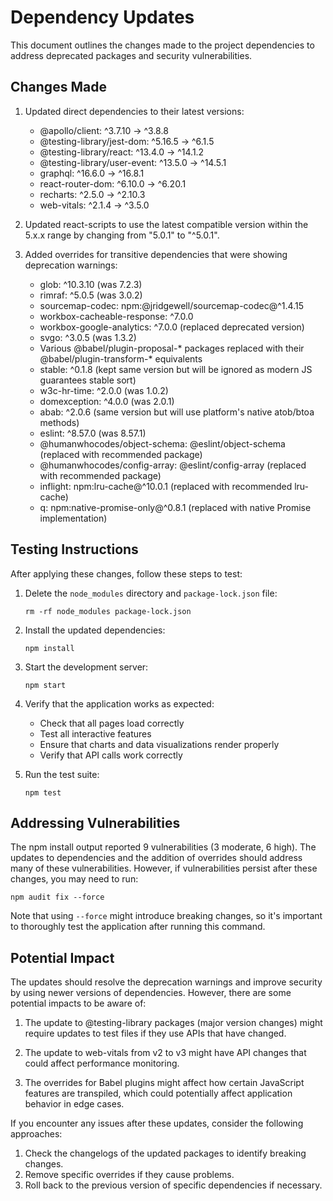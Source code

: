 # Dependency Updates

This document outlines the changes made to the project dependencies to address deprecated packages and security vulnerabilities.

## Changes Made

1. Updated direct dependencies to their latest versions:
   - @apollo/client: ^3.7.10 → ^3.8.8
   - @testing-library/jest-dom: ^5.16.5 → ^6.1.5
   - @testing-library/react: ^13.4.0 → ^14.1.2
   - @testing-library/user-event: ^13.5.0 → ^14.5.1
   - graphql: ^16.6.0 → ^16.8.1
   - react-router-dom: ^6.10.0 → ^6.20.1
   - recharts: ^2.5.0 → ^2.10.3
   - web-vitals: ^2.1.4 → ^3.5.0

2. Updated react-scripts to use the latest compatible version within the 5.x.x range by changing from "5.0.1" to "^5.0.1".

3. Added overrides for transitive dependencies that were showing deprecation warnings:
   - glob: ^10.3.10 (was 7.2.3)
   - rimraf: ^5.0.5 (was 3.0.2)
   - sourcemap-codec: npm:@jridgewell/sourcemap-codec@^1.4.15
   - workbox-cacheable-response: ^7.0.0
   - workbox-google-analytics: ^7.0.0 (replaced deprecated version)
   - svgo: ^3.0.5 (was 1.3.2)
   - Various @babel/plugin-proposal-* packages replaced with their @babel/plugin-transform-* equivalents
   - stable: ^0.1.8 (kept same version but will be ignored as modern JS guarantees stable sort)
   - w3c-hr-time: ^2.0.0 (was 1.0.2)
   - domexception: ^4.0.0 (was 2.0.1)
   - abab: ^2.0.6 (same version but will use platform's native atob/btoa methods)
   - eslint: ^8.57.0 (was 8.57.1)
   - @humanwhocodes/object-schema: @eslint/object-schema (replaced with recommended package)
   - @humanwhocodes/config-array: @eslint/config-array (replaced with recommended package)
   - inflight: npm:lru-cache@^10.0.1 (replaced with recommended lru-cache)
   - q: npm:native-promise-only@^0.8.1 (replaced with native Promise implementation)

## Testing Instructions

After applying these changes, follow these steps to test:

1. Delete the `node_modules` directory and `package-lock.json` file:
   ```
   rm -rf node_modules package-lock.json
   ```

2. Install the updated dependencies:
   ```
   npm install
   ```

3. Start the development server:
   ```
   npm start
   ```

4. Verify that the application works as expected:
   - Check that all pages load correctly
   - Test all interactive features
   - Ensure that charts and data visualizations render properly
   - Verify that API calls work correctly

5. Run the test suite:
   ```
   npm test
   ```

## Addressing Vulnerabilities

The npm install output reported 9 vulnerabilities (3 moderate, 6 high). The updates to dependencies and the addition of overrides should address many of these vulnerabilities. However, if vulnerabilities persist after these changes, you may need to run:

```
npm audit fix --force
```

Note that using `--force` might introduce breaking changes, so it's important to thoroughly test the application after running this command.

## Potential Impact

The updates should resolve the deprecation warnings and improve security by using newer versions of dependencies. However, there are some potential impacts to be aware of:

1. The update to @testing-library packages (major version changes) might require updates to test files if they use APIs that have changed.

2. The update to web-vitals from v2 to v3 might have API changes that could affect performance monitoring.

3. The overrides for Babel plugins might affect how certain JavaScript features are transpiled, which could potentially affect application behavior in edge cases.

If you encounter any issues after these updates, consider the following approaches:

1. Check the changelogs of the updated packages to identify breaking changes.
2. Remove specific overrides if they cause problems.
3. Roll back to the previous version of specific dependencies if necessary.
